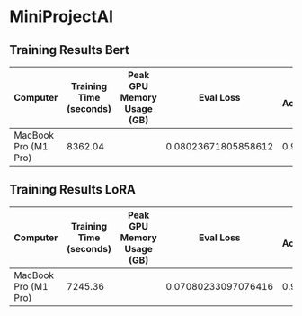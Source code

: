 # MiniProjectAI

## Training Results Bert
| Computer | Training Time (seconds) | Peak GPU Memory Usage (GB) | Eval Loss | Eval Accuracy | Eval F1 Score | Epochs |
|----------|-------------------------|----------------------------|----------|----------|-----------|--------|
| MacBook Pro (M1 Pro) |  8362.04    | |0.08023671805858612|  0.9891| 0.9890606182256122 | 3 |

## Training Results LoRA
| Computer | Training Time (seconds) | Peak GPU Memory Usage (GB) | Eval Loss | Eval Accuracy | Eval F1 Score | Epochs |
|----------|-------------------------|----------------------------|----------|----------|-----------|--------|
| MacBook Pro (M1 Pro) |  7245.36   | |0.07080233097076416|  0.9799|  0.9798283907872949 | 3 |

